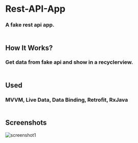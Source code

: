 # **Rest-API-App**

### A fake rest api app. <br/> <br/>

## **How It Works?**

### Get data from fake api and show in a recyclerview. <br/> <br/>

## **Used**

### MVVM, Live Data, Data Binding, Retrofit, RxJava <br/> <br/>

## **Screenshots**

![screenshot1](https://user-images.githubusercontent.com/111344082/184909053-aae1e478-c20c-4088-9a2d-997346badcd3.jpeg)
